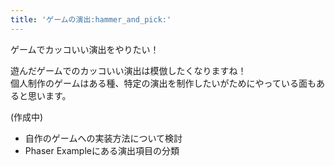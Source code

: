 ```yaml
---
title: 'ゲームの演出:hammer_and_pick:'
---
```


ゲームでカッコいい演出をやりたい！

遊んだゲームでのカッコいい演出は模倣したくなりますね！  
個人制作のゲームはある種、特定の演出を制作したいがためにやっている面もあると思います。

(作成中)

- 自作のゲームへの実装方法について検討
- Phaser Exampleにある演出項目の分類



